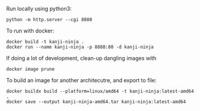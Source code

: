 Run locally using python3:
```shell
python -m http.server --cgi 8080
```

To run with docker:
```shell
docker build -t kanji-ninja .   
docker run --name kanji-ninja -p 8888:80 -d kanji-ninja
```

If doing a lot of development, clean-up dangling images with
```shell
docker image prune
```

To build an image for another architecutre, and export to file:
```
docker buildx build --platform=linux/amd64 -t kanji-ninja:latest-amd64 .
docker save --output kanji-ninja-amd64.tar kanji-ninja:latest-amd64
```